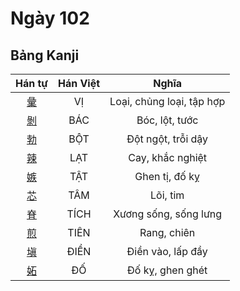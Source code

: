 
# Ngày 102

## Bảng Kanji

| Hán tự | Hán Việt | Nghĩa |
| :---: | :---: | :---: |
| [彙](https://www.tiengnhatdongian.com/kanji/giai-nghia-kanji-%E5%BD%99) | VỊ | Loại, chủng loại, tập hợp |
| [剝](https://www.tiengnhatdongian.com/kanji/giai-nghia-kanji-%E5%89%9D) | BÁC | Bóc, lột, tước |
| [勃](https://www.tiengnhatdongian.com/kanji/giai-nghia-kanji-%E5%8B%83) | BỘT | Đột ngột, trỗi dậy |
| [辣](https://www.tiengnhatdongian.com/kanji/giai-nghia-kanji-%E8%BE%A3) | LẠT | Cay, khắc nghiệt |
| [嫉](https://www.tiengnhatdongian.com/kanji/giai-nghia-kanji-%E5%AB%89) | TẬT | Ghen tị, đố kỵ |
| [芯](https://www.tiengnhatdongian.com/kanji/giai-nghia-kanji-%E8%8A%AF) | TÂM | Lõi, tim |
| [脊](https://www.tiengnhatdongian.com/kanji/giai-nghia-kanji-%E8%84%8A) | TÍCH | Xương sống, sống lưng |
| [煎](https://www.tiengnhatdongian.com/kanji/giai-nghia-kanji-%E7%85%8E) | TIÊN | Rang, chiên |
| [塡](https://www.tiengnhatdongian.com/kanji/giai-nghia-kanji-%E5%A1%A1) | ĐIỀN | Điền vào, lấp đầy |
| [妬](https://www.tiengnhatdongian.com/kanji/giai-nghia-kanji-%E5%A6%AC) | ĐỐ | Đố kỵ, ghen ghét |

